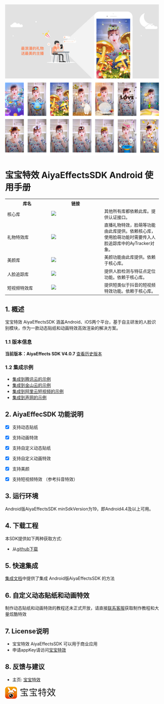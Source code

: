 <a href="http://www.lansear.cn/product/bbtx"><img src="doc/summarize1.jpg" border="0" alt="宝宝特效" /></a>
<a href="http://www.lansear.cn/product/bbtx"><img src="doc/summarize2.jpg" border="0" alt="宝宝特效" /></a>

# 宝宝特效 AiyaEffectsSDK Android 使用手册 

<table align="center" >
<tr>
<th width="130">库名</th><th width="160">链接</th><th></th>
</tr>
<tr><td>核心库</td><td><a href='https://bintray.com/aiyaapp/sdk/AyCore/_latestVersion'><img src='https://api.bintray.com/packages/aiyaapp/sdk/AyCore/images/download.svg'></a></td><td>其他所有库都依赖此库。提供认证接口。</td></tr>
<tr><td>礼物特效库</td><td><a href='https://bintray.com/aiyaapp/sdk/AyGift/_latestVersion'><img src='https://api.bintray.com/packages/aiyaapp/sdk/AyGift/images/download.svg'></a></td><td>直播礼物特效，脸萌等功能由此库提供。依赖核心库，使用脸萌功能时需要传入人脸追踪库中的AyTracker对象。</td></tr>
<tr><td>美颜库</td><td><a href='https://bintray.com/aiyaapp/sdk/AyBeauty/_latestVersion'><img src='https://api.bintray.com/packages/aiyaapp/sdk/AyBeauty/images/download.svg'></a></td><td>美颜功能由此库提供。依赖于核心库。</td></tr>
<tr><td>人脸追踪库</td><td><a href='https://bintray.com/aiyaapp/sdk/AyTrack/_latestVersion'><img src='https://api.bintray.com/packages/aiyaapp/sdk/AyTrack/images/download.svg'></a></td><td>提供人脸检测与特征点定位功能。依赖于核心库。</td></tr>
<tr><td>短视频特效库</td><td><a href='https://bintray.com/aiyaapp/sdk/AyShortVideo/_latestVersion'><img src='https://api.bintray.com/packages/aiyaapp/sdk/AyShortVideo/images/download.svg'></a></td><td>提供短类似于抖音的短视频特效功能。依赖于核心库。</td></tr>
</table>

## 1. 概述
宝宝特效 AiyaEffectsSDK 涵盖Android、iOS两个平台，基于自主研发的人脸识别模块，作为一款动态贴纸和动画特效高效渲染的解决方案。

### 1.1 版本信息

**当前版本：AiyaEffects SDK V4.0.7** [查看历史版本](https://github.com/aiyaapp/AiyaEffectsAndroid/wiki/%E5%8E%86%E5%8F%B2%E7%89%88%E6%9C%AC)


### 1.2 集成示例
* [集成到腾讯云的示例](https://github.com/aiyaapp/AiyaEffectsWithTengxunyunAndroid)
* [集成到金山云的示例](https://github.com/aiyaapp/AiyaEffectsWithKSVCAndroid)
* [集成到阿里云短视频的示例](https://github.com/ruanrongding/AiyaEffectsWithALiyunAndroid)
* [集成到声网的示例](https://github.com/aiyaapp/AiyaEffectsWithAgoraAndroid)

## 2. AiyaEffecSDK 功能说明

- [x] 支持动态贴纸
- [x] 支持动画特效
- [x] 支持自定义动态贴纸
- [x] 支持自定义动画特效
- [x] 支持美颜
- [x] 支持短视频特效 （参考抖音特效）


## 3. 运行环境
Android版AiyaEffectsSDK minSdkVersion为19，即Android4.4及以上可用。

## 4. 下载工程
本SDK提供如下两种获取方式:

* 从[github下载](https://github.com/aiyaapp/AiyaEffectsAndroid)


## 5. 快速集成
[集成文档](https://github.com/aiyaapp/AiyaEffectsAndroid/wiki/%E9%9B%86%E6%88%90%E6%96%87%E6%A1%A3)中提供了集成 Android版AiyaEffectsSDK 的方法

## 6. 自定义动态贴纸和动画特效
制作动态贴纸和动画特效的教程还未正式开放，请直接[联系客服](http://www.lansear.cn/product/bbtx)获取制作教程和大量炫酷特效

## 7. License说明
* 宝宝特效 AiyaEffectsSDK 可以用于商业应用
* 申请appKey请访问[宝宝特效](http://www.lansear.cn/product/bbtx)

## 8. 反馈与建议
- 主页: [宝宝特效](http://www.lansear.cn/product/bbtx)

<a href="http://www.lansear.cn/product/bbtx/"><img src="doc/logo.png" border="0" alt="宝宝特效" /></a>
